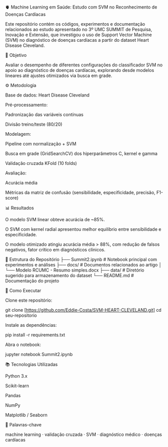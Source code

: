 🫀 Machine Learning em Saúde: Estudo com SVM no Reconhecimento de Doenças Cardíacas

Este repositório contém os códigos, experimentos e documentação relacionados ao estudo apresentado no 3º UMC SUMMIT de Pesquisa, Inovação e Extensão, que investigou o uso de Support Vector Machine (SVM) no diagnóstico de doenças cardíacas a partir do dataset Heart Disease Cleveland.

📌 Objetivo

Avaliar o desempenho de diferentes configurações do classificador SVM no apoio ao diagnóstico de doenças cardíacas, explorando desde modelos lineares até ajustes otimizados via busca em grade.

⚙️ Metodologia

Base de dados: Heart Disease Cleveland

Pré-processamento:

Padronização das variáveis contínuas

Divisão treino/teste (80/20)

Modelagem:

Pipeline com normalização + SVM

Busca em grade (GridSearchCV) dos hiperparâmetros C, kernel e gamma

Validação cruzada KFold (10 folds)

Avaliação:

Acurácia média

Métricas da matriz de confusão (sensibilidade, especificidade, precisão, F1-score)

📊 Resultados

O modelo SVM linear obteve acurácia de ~85%.

O SVM com kernel radial apresentou melhor equilíbrio entre sensibilidade e especificidade.

O modelo otimizado atingiu acurácia média > 88%, com redução de falsos negativos, fator crítico em diagnósticos clínicos.

📂 Estrutura do Repositório
├── Summit2.ipynb        # Notebook principal com experimentos e análises
├── docs/                # Documentos relacionados ao artigo
│   └── Modelo RCUMC - Resumo simples.docx
├── data/                # Diretório sugerido para armazenamento do dataset
└── README.md            # Documentação do projeto

🚀 Como Executar

Clone este repositório:

git clone [https://github.com/Eddie-Costa/SVM-HEART-CLEVELAND.git]
cd seu-repositorio


Instale as dependências:

pip install -r requirements.txt


Abra o notebook:

jupyter notebook Summit2.ipynb

📚 Tecnologias Utilizadas

Python 3.x

Scikit-learn

Pandas

NumPy

Matplotlib / Seaborn

🔑 Palavras-chave

machine learning · validação cruzada · SVM · diagnóstico médico · doenças cardíacas

